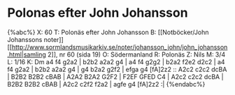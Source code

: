 # Polonas efter John Johansson

{%abc%}
X: 60
T: Polonäs efter John Johansson
B: [[Notböcker/John Johanssons noter]] [[http://www.sormlandsmusikarkiv.se/noter/johansson_john/john_johansson.html|samling 2]], nr 60 (sida 19)
O: Södermanland
R: Polonäs
Z: Nils
M: 3/4
L: 1/16
K: Dm
a4 f4 g2a2 | b2b2 a2a2 g4 | a4 f4 g2g2 | b2a2 f2e2 d2c2 |
a4 f4 g2a2 | b2b2 a2a2 g4 | g4 b2a2 g2f2 | efga g4 [fA]2z2 ::
A2c2 c2c2 dcBA | B2B2 B2B2 cBAB | A2A2 B2A2 G2F2 | F2EF GFED C4 |
A2c2 c2c2 dcBA | B2B2 B2B2 cBAB | A2c2 c2f2 f2a2 | agfe g4 [fA]2z2 :|
{%endabc%}
